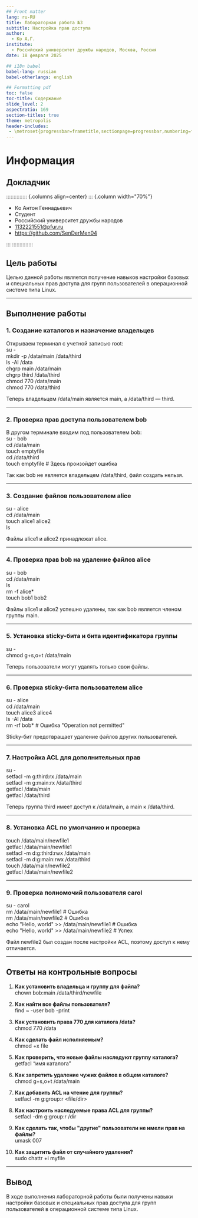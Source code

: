```yaml
---
## Front matter
lang: ru-RU
title: Лабораторная работа №3
subtitle: Настройка прав доступа
author:
  - Ко А.Г.
institute:
  - Российский университет дружбы народов, Москва, Россия
date: 18 февраля 2025

## i18n babel
babel-lang: russian
babel-otherlangs: english

## Formatting pdf
toc: false
toc-title: Содержание
slide_level: 2
aspectratio: 169
section-titles: true
theme: metropolis
header-includes:
 - \metroset{progressbar=frametitle,sectionpage=progressbar,numbering=fraction}
---
```


# Информация

## Докладчик

:::::::::::::: {.columns align=center}
::: {.column width="70%"}

  * Ко Антон Геннадьевич
  * Студент
  * Российский университет дружбы народов
  * [1132221551@pfur.ru](mailto:1132221551@pfur.ru)
  * <https://github.com/SenDerMen04>

:::
::::::::::::::

## **Цель работы**  

Целью данной работы является получение навыков настройки базовых и специальных прав доступа для групп пользователей в операционной системе типа Linux.

---

## **Выполнение работы**  

### **1. Создание каталогов и назначение владельцев**  
Открываем терминал с учетной записью root:  
su -  
mkdir -p /data/main /data/third  
ls -Al /data  
chgrp main /data/main  
chgrp third /data/third  
chmod 770 /data/main  
chmod 770 /data/third  

Теперь владельцем /data/main является main, а /data/third — third.

---

### **2. Проверка прав доступа пользователем bob**  
В другом терминале входим под пользователем bob:  
su - bob  
cd /data/main  
touch emptyfile  
cd /data/third  
touch emptyfile  # Здесь произойдет ошибка  

Так как bob не является владельцем /data/third, файл создать нельзя.

---

### **3. Создание файлов пользователем alice**  
su - alice  
cd /data/main  
touch alice1 alice2  
ls  

Файлы alice1 и alice2 принадлежат alice.

---

### **4. Проверка прав bob на удаление файлов alice**  
su - bob  
cd /data/main  
ls  
rm -f alice*  
touch bob1 bob2  

Файлы alice1 и alice2 успешно удалены, так как bob является членом группы main.

---

### **5. Установка sticky-бита и бита идентификатора группы**  
su -  
chmod g+s,o+t /data/main  

Теперь пользователи могут удалять только свои файлы.

---

### **6. Проверка sticky-бита пользователем alice**  
su - alice  
cd /data/main  
touch alice3 alice4  
ls -Al /data  
rm -rf bob*  # Ошибка "Operation not permitted"  

Sticky-бит предотвращает удаление файлов других пользователей.

---

### **7. Настройка ACL для дополнительных прав**  
su -  
setfacl -m g:third:rx /data/main  
setfacl -m g:main:rx /data/third  
getfacl /data/main  
getfacl /data/third  

Теперь группа third имеет доступ к /data/main, а main к /data/third.

---

### **8. Установка ACL по умолчанию и проверка**  
touch /data/main/newfile1  
getfacl /data/main/newfile1  
setfacl -m d:g:third:rwx /data/main  
setfacl -m d:g:main:rwx /data/third  
touch /data/main/newfile2  
getfacl /data/main/newfile2  

---

### **9. Проверка полномочий пользователя carol**  
su - carol  
rm /data/main/newfile1  # Ошибка  
rm /data/main/newfile2  # Ошибка  
echo "Hello, world" >> /data/main/newfile1  # Ошибка  
echo "Hello, world" >> /data/main/newfile2  # Успех  

Файл newfile2 был создан после настройки ACL, поэтому доступ к нему отличается.

---

## **Ответы на контрольные вопросы**  

1. **Как установить владельца и группу для файла?**  
   chown bob:main /data/third/newfile  

2. **Как найти все файлы пользователя?**  
   find ~ -user bob -print  

3. **Как установить права 770 для каталога /data?**  
   chmod 770 /data  

4. **Как сделать файл исполняемым?**  
   chmod +x file  

5. **Как проверить, что новые файлы наследуют группу каталога?**  
   getfacl “имя каталога”  

6. **Как запретить удаление чужих файлов в общем каталоге?**  
   chmod g+s,o+t /data/main  

7. **Как добавить ACL на чтение для группы?**  
   setfacl -m g:group:r <file/dir>  

8. **Как настроить наследуемые права ACL для группы?**  
   setfacl -dm g:group:r /dir  

9. **Как сделать так, чтобы "другие" пользователи не имели прав на файлы?**  
   umask 007  

10. **Как защитить файл от случайного удаления?**  
    sudo chattr +i myfile  

---

## **Вывод**  

В ходе выполнения лабораторной работы были получены навыки настройки базовых и специальных прав доступа для групп пользователей в операционной системе типа Linux.
